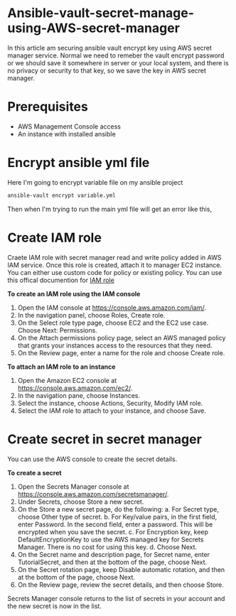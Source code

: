 # Ansible-vault-secret-manage-using-AWS-secret-manager

In this article am securing ansible vault encrypt key using AWS secret manager service. Normal we need to remeber the vault encrypt password or we should save it somewhere in server or your local system, and there is no privacy or security to that key, so we save the key in AWS secret manager.

# Prerequisites

- AWS Management Console access
- An instance with installed ansible

# Encrypt ansible yml file

Here I'm going to encrypt variable file on my ansible project

```bash
ansible-vault encrypt variable.yml
```

Then when I'm trying to run the main yml file will get an error like this,


# Create IAM role

Craete IAM role with secret manager read and write policy added in AWS IAM service. Once this role is created, attach it to manager EC2 instance. You can either use custom code for policy or existing policy. You can use this offical documention for [IAM role](https://docs.aws.amazon.com/AWSEC2/latest/UserGuide/iam-roles-for-amazon-ec2.html)

**To create an IAM role using the IAM console**

  1. Open the IAM console at https://console.aws.amazon.com/iam/.
  2. In the navigation panel, choose Roles, Create role.
  3. On the Select role type page, choose EC2 and the EC2 use case. Choose Next: Permissions.
  4. On the Attach permissions policy page, select an AWS managed policy that grants your instances access to the resources that they need.
  5. On the Review page, enter a name for the role and choose Create role.

**To attach an IAM role to an instance**

   1. Open the Amazon EC2 console at https://console.aws.amazon.com/ec2/.
   2. In the navigation pane, choose Instances.
   3. Select the instance, choose Actions, Security, Modify IAM role.
   4. Select the IAM role to attach to your instance, and choose Save.

#  Create secret in secret manager

You can use the AWS console to create the secret details.

**To create a secret**

   1. Open the Secrets Manager console at https://console.aws.amazon.com/secretsmanager/.
   2. Under Secrets, choose Store a new secret.
   3. On the Store a new secret page, do the following:
      a. For Secret type, choose Other type of secret.
      b. For Key/value pairs, in the first field, enter Password. In the second field, enter a password. This will be encrypted when you save the secret.
      c. For Encryption key, keep DefaultEncryptionKey to use the AWS managed key for Secrets Manager. There is no cost for using this key.
      d. Choose Next.
   4. On the Secret name and description page, for Secret name, enter TutorialSecret, and then at the bottom of the page, choose Next.
   5. On the Secret rotation page, keep Disable automatic rotation, and then at the bottom of the page, choose Next.
   6. On the Review page, review the secret details, and then choose Store.

Secrets Manager console returns to the list of secrets in your account and the new secret is now in the list.
